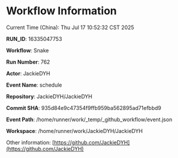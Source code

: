 # Workflow Information

Current Time (China): Thu Jul 17 10:52:32 CST 2025  

**RUN_ID**: 16335047753  

**Workflow**: Snake  

**Run Number**: 762  

**Actor**: JackieDYH  

**Event Name**: schedule  

**Repository**: JackieDYH/JackieDYH  

**Commit SHA**: 935d84e9c47354f9ffb959ba562895ad71efbbd9  

**Event Path**: /home/runner/work/_temp/_github_workflow/event.json  

**Workspace**: /home/runner/work/JackieDYH/JackieDYH  

Other information: [https://github.com/JackieDYH](https://github.com/JackieDYH)
